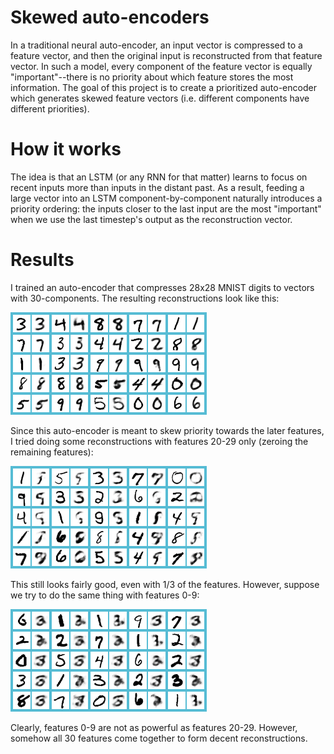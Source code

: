 # Skewed auto-encoders

In a traditional neural auto-encoder, an input vector is compressed to a feature vector, and then the original input is reconstructed from that feature vector. In such a model, every component of the feature vector is equally "important"--there is no priority about which feature stores the most information. The goal of this project is to create a prioritized auto-encoder which generates skewed feature vectors (i.e. different components have different priorities).

# How it works

The idea is that an LSTM (or any RNN for that matter) learns to focus on recent inputs more than inputs in the distant past. As a result, feeding a large vector into an LSTM component-by-component naturally introduces a priority ordering: the inputs closer to the last input are the most "important" when we use the last timestep's output as the reconstruction vector.

# Results

I trained an auto-encoder that compresses 28x28 MNIST digits to vectors with 30-components. The resulting reconstructions look like this:

![MNIST Reconstructions](demo/mnist/reconstruct/output.png)

Since this auto-encoder is meant to skew priority towards the later features, I tried doing some reconstructions with features 20-29 only (zeroing the remaining features):

![MNIST Reconstructions 20-29](demo/mnist/reconstruct/output_20-29.png)

This still looks fairly good, even with 1/3 of the features. However, suppose we try to do the same thing with features 0-9:

![MNIST Reconstructions 0-9](demo/mnist/reconstruct/output_0-9.png)

Clearly, features 0-9 are not as powerful as features 20-29. However, somehow all 30 features come together to form decent reconstructions.
